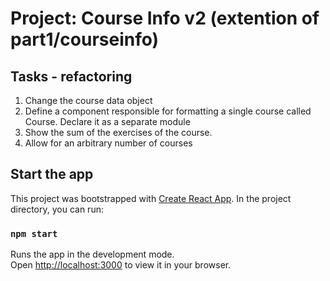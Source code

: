 # Project: Course Info v2 (extention of part1/courseinfo)

## Tasks - refactoring
1. Change the course data object
2. Define a component responsible for formatting a single course called Course.
Declare it as a separate module
3. Show the sum of the exercises of the course.
4. Allow for an arbitrary number of courses

## Start the app
This project was bootstrapped with [Create React App](https://github.com/facebook/create-react-app).
In the project directory, you can run:

### `npm start`

Runs the app in the development mode.\
Open [http://localhost:3000](http://localhost:3000) to view it in your browser.
